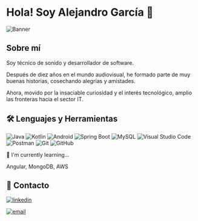 
# Hola! Soy Alejandro García 👋

![Banner](https://github.com/tuusuario/tu-repositorio/raw/main/banner.gif)

## Sobre mí

Soy técnico de sonido y desarrollador de software. 

Después de diez años en el mundo audiovisual, he formado parte de muy buenas historias, cosechando alegrías y amistades.

Ahora, movido por la insaciable curiosidad y el interés tecnológico, amplio las fronteras hacia el sector IT.

## 🛠 Lenguajes y Herramientas

![Java](https://img.shields.io/badge/-Java-007396?style=flat-square&logo=java&logoColor=white)
![Kotlin](https://img.shields.io/badge/-Kotlin-0095D5?style=flat-square&logo=kotlin&logoColor=white)
![Android](https://img.shields.io/badge/-Android-3DDC84?style=flat-square&logo=android&logoColor=white)
![Spring Boot](https://img.shields.io/badge/-Spring%20Boot-6DB33F?style=flat-square&logo=spring-boot&logoColor=white)
![MySQL](https://img.shields.io/badge/-MySQL-4479A1?style=flat-square&logo=mysql&logoColor=white)
![Visual Studio Code](https://img.shields.io/badge/-Visual%20Studio%20Code-007ACC?style=flat-square&logo=visual-studio-code&logoColor=white)
![Postman](https://img.shields.io/badge/-Postman-FF6C37?style=flat-square&logo=postman&logoColor=white)
![Git](https://img.shields.io/badge/-Git-F05032?style=flat-square&logo=git&logoColor=white)
![GitHub](https://img.shields.io/badge/-GitHub-181717?style=flat-square&logo=github)


🧠 I'm currently learning...

Angular, MongoDB, AWS

## 🔗 Contacto

[![linkedin](https://img.shields.io/badge/linkedin-0A66C2?style=for-the-badge&logo=linkedin&logoColor=white)](https://www.linkedin.com/in/alejandrogarciatech/)

[![email](https://img.shields.io/badge/email-D14836?style=for-the-badge&logo=gmail&logoColor=white)](mailto:alejandrogarcia.tech@gmail.com)
